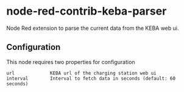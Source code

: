 # node-red-contrib-keba-parser

Node Red extension to parse the current data from the KEBA web ui.

## Configuration

This node requires two properties for configuration

```text
url             KEBA url of the charging station web ui
interval        Interval to fetch data in seconds (default: 60 seconds)
```
